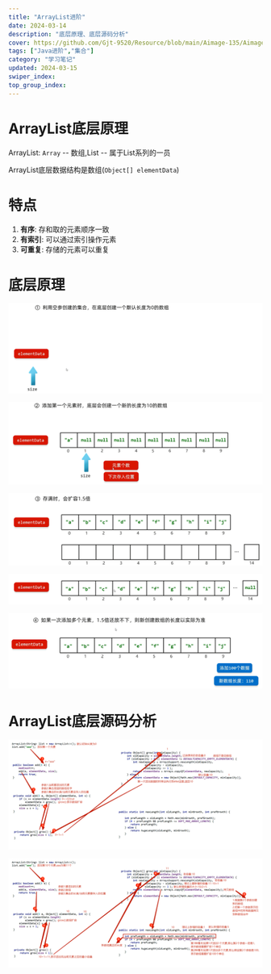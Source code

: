 ```yaml
---
title: "ArrayList进阶"
date: 2024-03-14
description: "底层原理、底层源码分析"
cover: https://github.com/Gjt-9520/Resource/blob/main/Aimage-135/Aimage72.jpg?raw=true
tags: ["Java进阶","集合"]
category: "学习笔记"
updated: 2024-03-15
swiper_index:
top_group_index:
---
```


# ArrayList底层原理

ArrayList: `Array` -- 数组,List -- 属于List系列的一员            

ArrayList底层数据结构是数组(`Object[] elementData`)

# 特点

1. **有序**: 存和取的元素顺序一致
2. **有索引**: 可以通过索引操作元素
3. **可重复**: 存储的元素可以重复

# 底层原理

![ArrayList底层原理1](../images/ArrayList底层原理1.png)

![ArrayList底层原理2](../images/ArrayList底层原理2.png)

![ArrayList底层原理3](../images/ArrayList底层原理3.png)

![ArrayList底层原理4](../images/ArrayList底层原理4.png)

![ArrayList底层原理5](../images/ArrayList底层原理5.png)

# ArrayList底层源码分析

![ArrayList底层原理源码1](../images/ArrayList底层原理源码1.png)

![ArrayList底层原理源码2](../images/ArrayList底层原理源码2.png)